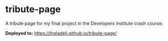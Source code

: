 # tribute-page
 A tribute page for my final project in the Developers Institute crash course.

**Deployed to:** https://theladeli.github.io/tribute-page/
